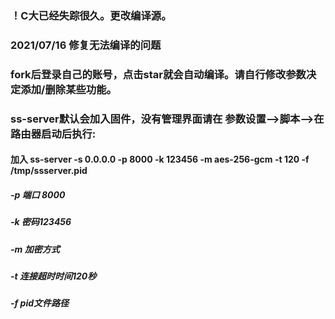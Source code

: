 ### ！C大已经失踪很久。更改编译源。
### 2021/07/16 修复无法编译的问题
### fork后登录自己的账号，点击star就会自动编译。请自行修改参数决定添加/删除某些功能。
### ss-server默认会加入固件，没有管理界面请在 参数设置-->脚本-->在路由器启动后执行:
#### 加入 ss-server -s 0.0.0.0 -p 8000 -k 123456 -m aes-256-gcm -t 120 -f /tmp/ssserver.pid
##### -p 端口 8000
##### -k 密码123456
##### -m 加密方式
##### -t 连接超时时间120秒
##### -f pid文件路径
